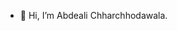 - 👋 Hi, I’m Abdeali Chharchhodawala.


<!---
Abdeali099/Abdeali099 is a ✨ special ✨ repository because its `README.md` (this file) appears on your GitHub profile.
You can click the Preview link to take a look at your changes.
--->
